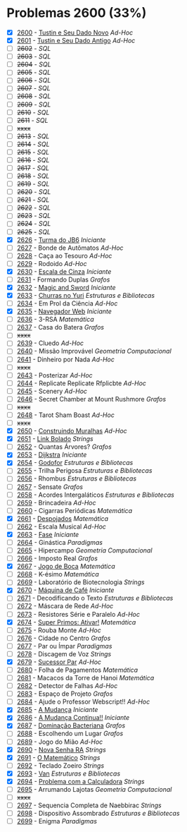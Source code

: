 # Problemas 2600 (33%)

- [x]  [2600](https://www.beecrowd.com.br/judge/pt/problems/view/2600) - [Tustin e Seu Dado Novo](https://github.com/potigol/beecrowd/blob/master/src/2600/2600.poti) *Ad-Hoc*
- [x]  [2601](https://www.beecrowd.com.br/judge/pt/problems/view/2601) - [Tustin e Seu Dado Antigo](https://github.com/potigol/beecrowd/blob/master/src/2600/2601.poti) *Ad-Hoc*
- [ ]  ~~2602~~ - *SQL*
- [ ]  ~~2603~~ - *SQL*
- [ ]  ~~2604~~ - *SQL*
- [ ]  ~~2605~~ - *SQL*
- [ ]  ~~2606~~ - *SQL*
- [ ]  ~~2607~~ - *SQL*
- [ ]  ~~2608~~ - *SQL*
- [ ]  ~~2609~~ - *SQL*
- [ ]  ~~2610~~ - *SQL*
- [ ]  ~~2611~~ - *SQL*
- [ ] ~~xxxx~~
- [ ]  ~~2613~~ - *SQL*
- [ ]  ~~2614~~ - *SQL*
- [ ]  ~~2615~~ - *SQL*
- [ ]  ~~2616~~ - *SQL*
- [ ]  ~~2617~~ - *SQL*
- [ ]  ~~2618~~ - *SQL*
- [ ]  ~~2619~~ - *SQL*
- [ ]  ~~2620~~ - *SQL*
- [ ]  ~~2621~~ - *SQL*
- [ ]  ~~2622~~ - *SQL*
- [ ]  ~~2623~~ - *SQL*
- [ ]  ~~2624~~ - *SQL*
- [ ]  ~~2625~~ - *SQL*
- [x]  [2626](https://www.beecrowd.com.br/judge/pt/problems/view/2626) - [Turma do JB6](https://github.com/potigol/beecrowd/blob/master/src/2600/2626.poti) *Iniciante*
- [ ]  [2627](https://www.beecrowd.com.br/judge/pt/problems/view/2627) - Bonde de Autômatos *Ad-Hoc*
- [ ]  [2628](https://www.beecrowd.com.br/judge/pt/problems/view/2628) - Caça ao Tesouro *Ad-Hoc*
- [ ]  [2629](https://www.beecrowd.com.br/judge/pt/problems/view/2629) - Rodoido *Ad-Hoc*
- [x]  [2630](https://www.beecrowd.com.br/judge/pt/problems/view/2630) - [Escala de Cinza](https://github.com/potigol/beecrowd/blob/master/src/2600/2630.poti) *Iniciante*
- [ ]  [2631](https://www.beecrowd.com.br/judge/pt/problems/view/2631) - Formando Duplas *Grafos*
- [x]  [2632](https://www.beecrowd.com.br/judge/pt/problems/view/2632) - [Magic and Sword](https://github.com/potigol/beecrowd/blob/master/src/2600/2632.poti) *Iniciante*
- [x]  [2633](https://www.beecrowd.com.br/judge/pt/problems/view/2633) - [Churras no Yuri](https://github.com/potigol/beecrowd/blob/master/src/2600/2633.poti) *Estruturas e Bibliotecas*
- [ ]  [2634](https://www.beecrowd.com.br/judge/pt/problems/view/2634) - Em Prol da Ciência *Ad-Hoc*
- [x]  [2635](https://www.beecrowd.com.br/judge/pt/problems/view/2635) - [Navegador Web](https://github.com/potigol/beecrowd/blob/master/src/2600/2635.poti) *Iniciante*
- [ ]  [2636](https://www.beecrowd.com.br/judge/pt/problems/view/2636) - 3-RSA *Matemática*
- [ ]  [2637](https://www.beecrowd.com.br/judge/pt/problems/view/2637) - Casa do Batera *Grafos*
- [ ] ~~xxxx~~
- [ ]  [2639](https://www.beecrowd.com.br/judge/pt/problems/view/2639) - Cluedo *Ad-Hoc*
- [ ]  [2640](https://www.beecrowd.com.br/judge/pt/problems/view/2640) - Missão Improvável *Geometria Computacional*
- [ ]  [2641](https://www.beecrowd.com.br/judge/pt/problems/view/2641) - Dinheiro por Nada *Ad-Hoc*
- [ ] ~~xxxx~~
- [ ]  [2643](https://www.beecrowd.com.br/judge/pt/problems/view/2643) - Posterizar *Ad-Hoc*
- [ ]  [2644](https://www.beecrowd.com.br/judge/pt/problems/view/2644) - Replicate Replicate Rfplicbte *Ad-Hoc*
- [ ]  [2645](https://www.beecrowd.com.br/judge/pt/problems/view/2645) - Scenery *Ad-Hoc*
- [ ]  [2646](https://www.beecrowd.com.br/judge/pt/problems/view/2646) - Secret Chamber at Mount Rushmore *Grafos*
- [ ] ~~xxxx~~
- [ ]  [2648](https://www.beecrowd.com.br/judge/pt/problems/view/2648) - Tarot Sham Boast *Ad-Hoc*
- [ ] ~~xxxx~~
- [x]  [2650](https://www.beecrowd.com.br/judge/pt/problems/view/2650) - [Construindo Muralhas](https://github.com/potigol/beecrowd/blob/master/src/2600/2650.poti) *Ad-Hoc*
- [x]  [2651](https://www.beecrowd.com.br/judge/pt/problems/view/2651) - [Link Bolado](https://github.com/potigol/beecrowd/blob/master/src/2600/2651.poti) *Strings*
- [ ]  [2652](https://www.beecrowd.com.br/judge/pt/problems/view/2652) - Quantas Árvores? *Grafos*
- [x]  [2653](https://www.beecrowd.com.br/judge/pt/problems/view/2653) - [Dijkstra](https://github.com/potigol/beecrowd/blob/master/src/2600/2653.poti) *Iniciante*
- [x]  [2654](https://www.beecrowd.com.br/judge/pt/problems/view/2654) - [Godofor](https://github.com/potigol/beecrowd/blob/master/src/2600/2654.poti) *Estruturas e Bibliotecas*
- [ ]  [2655](https://www.beecrowd.com.br/judge/pt/problems/view/2655) - Trilha Perigosa *Estruturas e Bibliotecas*
- [ ]  [2656](https://www.beecrowd.com.br/judge/pt/problems/view/2656) - Rhombus *Estruturas e Bibliotecas*
- [ ]  [2657](https://www.beecrowd.com.br/judge/pt/problems/view/2657) - Sensate *Grafos*
- [ ]  [2658](https://www.beecrowd.com.br/judge/pt/problems/view/2658) - Acordes Intergaláticos *Estruturas e Bibliotecas*
- [ ]  [2659](https://www.beecrowd.com.br/judge/pt/problems/view/2659) - Brincadeira *Ad-Hoc*
- [ ]  [2660](https://www.beecrowd.com.br/judge/pt/problems/view/2660) - Cigarras Periódicas *Matemática*
- [x]  [2661](https://www.beecrowd.com.br/judge/pt/problems/view/2661) - [Despojados](https://github.com/potigol/beecrowd/blob/master/src/2600/2661.poti) *Matemática*
- [ ]  [2662](https://www.beecrowd.com.br/judge/pt/problems/view/2662) - Escala Musical *Ad-Hoc*
- [x]  [2663](https://www.beecrowd.com.br/judge/pt/problems/view/2663) - [Fase](https://github.com/potigol/beecrowd/blob/master/src/2600/2663.poti) *Iniciante*
- [ ]  [2664](https://www.beecrowd.com.br/judge/pt/problems/view/2664) - Ginástica *Paradigmas*
- [ ]  [2665](https://www.beecrowd.com.br/judge/pt/problems/view/2665) - Hipercampo *Geometria Computacional*
- [ ]  [2666](https://www.beecrowd.com.br/judge/pt/problems/view/2666) - Imposto Real *Grafos*
- [x]  [2667](https://www.beecrowd.com.br/judge/pt/problems/view/2667) - [Jogo de Boca](https://github.com/potigol/beecrowd/blob/master/src/2600/2667.poti) *Matemática*
- [ ]  [2668](https://www.beecrowd.com.br/judge/pt/problems/view/2668) - K-ésimo *Matemática*
- [ ]  [2669](https://www.beecrowd.com.br/judge/pt/problems/view/2669) - Laboratório de Biotecnologia *Strings*
- [x]  [2670](https://www.beecrowd.com.br/judge/pt/problems/view/2670) - [Máquina de Café](https://github.com/potigol/beecrowd/blob/master/src/2600/2670.poti) *Iniciante*
- [ ]  [2671](https://www.beecrowd.com.br/judge/pt/problems/view/2671) - Decodificando o Texto *Estruturas e Bibliotecas*
- [ ]  [2672](https://www.beecrowd.com.br/judge/pt/problems/view/2672) - Máscara de Rede *Ad-Hoc*
- [ ]  [2673](https://www.beecrowd.com.br/judge/pt/problems/view/2673) - Resistores Série e Paralelo *Ad-Hoc*
- [x]  [2674](https://www.beecrowd.com.br/judge/pt/problems/view/2674) - [Super Primos: Ativar!](https://github.com/potigol/beecrowd/blob/master/src/2600/2674.poti) *Matemática*
- [ ]  [2675](https://www.beecrowd.com.br/judge/pt/problems/view/2675) - Rouba Monte *Ad-Hoc*
- [ ]  [2676](https://www.beecrowd.com.br/judge/pt/problems/view/2676) - Cidade no Centro *Grafos*
- [ ]  [2677](https://www.beecrowd.com.br/judge/pt/problems/view/2677) - Par ou Ímpar *Paradigmas*
- [ ]  [2678](https://www.beecrowd.com.br/judge/pt/problems/view/2678) - Discagem de Voz *Strings*
- [x]  [2679](https://www.beecrowd.com.br/judge/pt/problems/view/2679) - [Sucessor Par](https://github.com/potigol/beecrowd/blob/master/src/2600/2679.poti) *Ad-Hoc*
- [ ]  [2680](https://www.beecrowd.com.br/judge/pt/problems/view/2680) - Folha de Pagamentos *Matemática*
- [ ]  [2681](https://www.beecrowd.com.br/judge/pt/problems/view/2681) - Macacos da Torre de Hanoi *Matemática*
- [ ]  [2682](https://www.beecrowd.com.br/judge/pt/problems/view/2682) - Detector de Falhas *Ad-Hoc*
- [ ]  [2683](https://www.beecrowd.com.br/judge/pt/problems/view/2683) - Espaço de Projeto *Grafos*
- [ ]  [2684](https://www.beecrowd.com.br/judge/pt/problems/view/2684) - Ajude o Professor Webscript!! *Ad-Hoc*
- [x]  [2685](https://www.beecrowd.com.br/judge/pt/problems/view/2685) - [A Mudança](https://github.com/potigol/beecrowd/blob/master/src/2600/2685.poti) *Iniciante*
- [x]  [2686](https://www.beecrowd.com.br/judge/pt/problems/view/2686) - [A Mudança Continua!!](https://github.com/potigol/beecrowd/blob/master/src/2600/2686.poti) *Iniciante*
- [x]  [2687](https://www.beecrowd.com.br/judge/pt/problems/view/2687) - [Dominação Bacteriana](https://github.com/potigol/beecrowd/blob/master/src/2600/2687.poti) *Grafos*
- [ ]  [2688](https://www.beecrowd.com.br/judge/pt/problems/view/2688) - Escolhendo um Lugar *Grafos*
- [ ]  [2689](https://www.beecrowd.com.br/judge/pt/problems/view/2689) - Jogo do Mião *Ad-Hoc*
- [x]  [2690](https://www.beecrowd.com.br/judge/pt/problems/view/2690) - [Nova Senha RA](https://github.com/potigol/beecrowd/blob/master/src/2600/2690.poti) *Strings*
- [x]  [2691](https://www.beecrowd.com.br/judge/pt/problems/view/2691) - [O Matemático](https://github.com/potigol/beecrowd/blob/master/src/2600/2691.poti) *Strings*
- [ ]  [2692](https://www.beecrowd.com.br/judge/pt/problems/view/2692) - Teclado Zoeiro *Strings*
- [x]  [2693](https://www.beecrowd.com.br/judge/pt/problems/view/2693) - [Van](https://github.com/potigol/beecrowd/blob/master/src/2600/2693.poti) *Estruturas e Bibliotecas*
- [x]  [2694](https://www.beecrowd.com.br/judge/pt/problems/view/2694) - [Problema com a Calculadora](https://github.com/potigol/beecrowd/blob/master/src/2600/2694.poti) *Strings*
- [ ]  [2695](https://www.beecrowd.com.br/judge/pt/problems/view/2695) - Arrumando Lajotas *Geometria Computacional*
- [ ] ~~xxxx~~
- [ ]  [2697](https://www.beecrowd.com.br/judge/pt/problems/view/2697) - Sequencia Completa de Naebbirac *Strings*
- [ ]  [2698](https://www.beecrowd.com.br/judge/pt/problems/view/2698) - Dispositivo Assombrado *Estruturas e Bibliotecas*
- [ ]  [2699](https://www.beecrowd.com.br/judge/pt/problems/view/2699) - Enigma *Paradigmas*